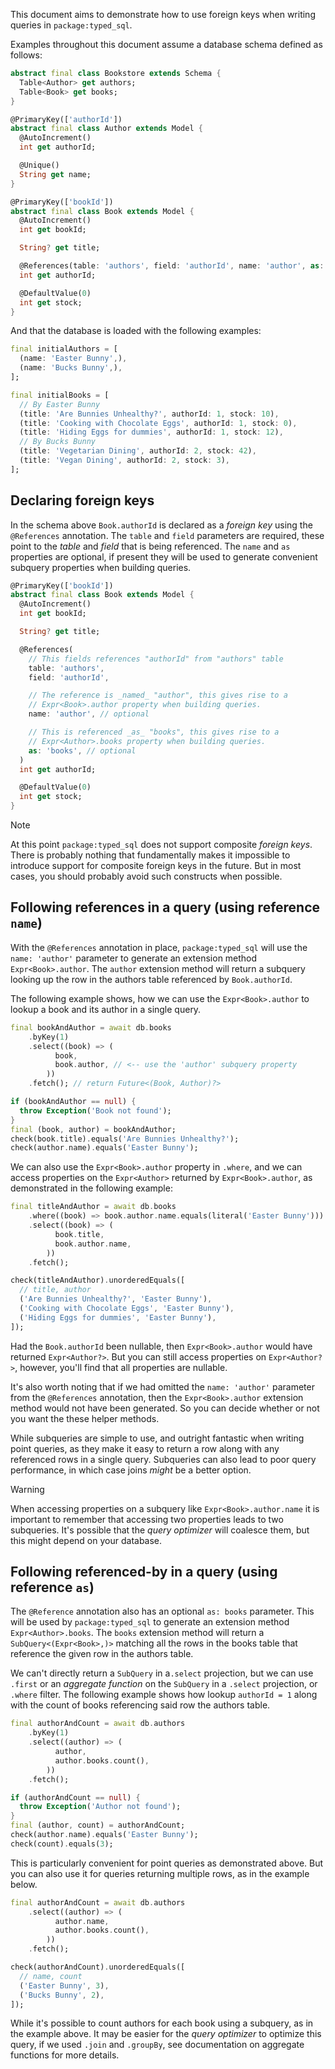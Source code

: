 This document aims to demonstrate how to use foreign keys when writing queries
in `package:typed_sql`.

Examples throughout this document assume a database schema defined as
follows:

```dart bookstore_test.dart#bookstore-schema
abstract final class Bookstore extends Schema {
  Table<Author> get authors;
  Table<Book> get books;
}

@PrimaryKey(['authorId'])
abstract final class Author extends Model {
  @AutoIncrement()
  int get authorId;

  @Unique()
  String get name;
}

@PrimaryKey(['bookId'])
abstract final class Book extends Model {
  @AutoIncrement()
  int get bookId;

  String? get title;

  @References(table: 'authors', field: 'authorId', name: 'author', as: 'books')
  int get authorId;

  @DefaultValue(0)
  int get stock;
}
```

And that the database is loaded with the following examples:
```dart bookstore_test.dart#initial-data
final initialAuthors = [
  (name: 'Easter Bunny',),
  (name: 'Bucks Bunny',),
];

final initialBooks = [
  // By Easter Bunny
  (title: 'Are Bunnies Unhealthy?', authorId: 1, stock: 10),
  (title: 'Cooking with Chocolate Eggs', authorId: 1, stock: 0),
  (title: 'Hiding Eggs for dummies', authorId: 1, stock: 12),
  // By Bucks Bunny
  (title: 'Vegetarian Dining', authorId: 2, stock: 42),
  (title: 'Vegan Dining', authorId: 2, stock: 3),
];
```

## Declaring foreign keys
In the schema above `Book.authorId` is declared as a _foreign key_ using the
`@References` annotation. The `table` and `field` parameters are required,
these point to the _table_ and _field_ that is being referenced.
The `name` and `as` properties are optional, if present they will be used to
generate convenient subquery properties when building queries.

```dart schema_test.dart#book-model
@PrimaryKey(['bookId'])
abstract final class Book extends Model {
  @AutoIncrement()
  int get bookId;

  String? get title;

  @References(
    // This fields references "authorId" from "authors" table
    table: 'authors',
    field: 'authorId',

    // The reference is _named_ "author", this gives rise to a
    // Expr<Book>.author property when building queries.
    name: 'author', // optional

    // This is referenced _as_ "books", this gives rise to a
    // Expr<Author>.books property when building queries.
    as: 'books', // optional
  )
  int get authorId;

  @DefaultValue(0)
  int get stock;
}
```

> [!NOTE]
> At this point `package:typed_sql` does not support composite _foreign keys_.
> There is probably nothing that fundamentally makes it impossible to introduce
> support for composite foreign keys in the future. But in most cases, you
> should probably avoid such constructs when possible.


## Following references in a query (using reference `name`)
With the `@References` annotation in place, `package:typed_sql` will use
the `name: 'author'` parameter to generate an extension method
`Expr<Book>.author`. The `author` extension method will return a subquery
looking up the row in the authors table referenced by `Book.authorId`.

The following example shows, how we can use the `Expr<Book>.author` to lookup
a book and its author in a single query.

```dart bookstore_test.dart#books-follow-reference-by-name
final bookAndAuthor = await db.books
    .byKey(1)
    .select((book) => (
          book,
          book.author, // <-- use the 'author' subquery property
        ))
    .fetch(); // return Future<(Book, Author)?>

if (bookAndAuthor == null) {
  throw Exception('Book not found');
}
final (book, author) = bookAndAuthor;
check(book.title).equals('Are Bunnies Unhealthy?');
check(author.name).equals('Easter Bunny');
```

We can also use the `Expr<Book>.author` property in `.where`, and we can access
properties on the `Expr<Author>` returned by `Expr<Book>.author`, as
demonstrated in the following example:

```dart bookstore_test.dart#books-use-reference-in-where
final titleAndAuthor = await db.books
    .where((book) => book.author.name.equals(literal('Easter Bunny')))
    .select((book) => (
          book.title,
          book.author.name,
        ))
    .fetch();

check(titleAndAuthor).unorderedEquals([
  // title, author
  ('Are Bunnies Unhealthy?', 'Easter Bunny'),
  ('Cooking with Chocolate Eggs', 'Easter Bunny'),
  ('Hiding Eggs for dummies', 'Easter Bunny'),
]);
```

Had the `Book.authorId` been nullable, then `Expr<Book>.author` would have
returned `Expr<Author?>`. But you can still access properties on
`Expr<Author?>`, however, you'll find that all properties are nullable.

It's also worth noting that if we had omitted the `name: 'author'` parameter
from the `@References` annotation, then the `Expr<Book>.author` extension method
would not have been generated. So you can decide whether or not you want the
these helper methods.

While subqueries are simple to use, and outright fantastic when writing
point queries, as they make it easy to return a row along with any referenced rows
in a single query. Subqueries can also lead to poor query
performance, in which case joins _might_ be a better option.

> [!WARNING]
> When accessing properties on a subquery like `Expr<Book>.author.name` it is
> important to remember that accessing two properties leads to two subqueries.
> It's possible that the _query optimizer_ will coalesce them, but this might
> depend on your database.

## Following referenced-by in a query (using reference `as`)
The `@Reference` annotation also has an optional `as: books` parameter.
This will be used by `package:typed_sql` to generate an extension method
`Expr<Author>.books`. The `books` extension method will return a
`SubQuery<(Expr<Book>,)>` matching all the rows in the books table that
reference the given row in the authors table.

We can't directly return a `SubQuery` in a`.select` projection, but we can use
`.first` or an _aggregate function_ on the `SubQuery` in a `.select` projection,
or `.where` filter. The following example shows how lookup `authorId = 1` along
with the count of books referencing said row the authors table.

```dart bookstore_test.dart#authors-bykey-count-books
final authorAndCount = await db.authors
    .byKey(1)
    .select((author) => (
          author,
          author.books.count(),
        ))
    .fetch();

if (authorAndCount == null) {
  throw Exception('Author not found');
}
final (author, count) = authorAndCount;
check(author.name).equals('Easter Bunny');
check(count).equals(3);
```

This is particularly convenient for point queries as demonstrated above. But
you can also use it for queries returning multiple rows, as in the example
below.

```dart bookstore_test.dart#authors-count-books
final authorAndCount = await db.authors
    .select((author) => (
          author.name,
          author.books.count(),
        ))
    .fetch();

check(authorAndCount).unorderedEquals([
  // name, count
  ('Easter Bunny', 3),
  ('Bucks Bunny', 2),
]);
```

While it's possible to count authors for each book using a subquery, as in the
example above. It may be easier for the _query optimizer_ to optimize this
query, if we used `.join` and `.groupBy`, see documentation on aggregate
functions for more details.
